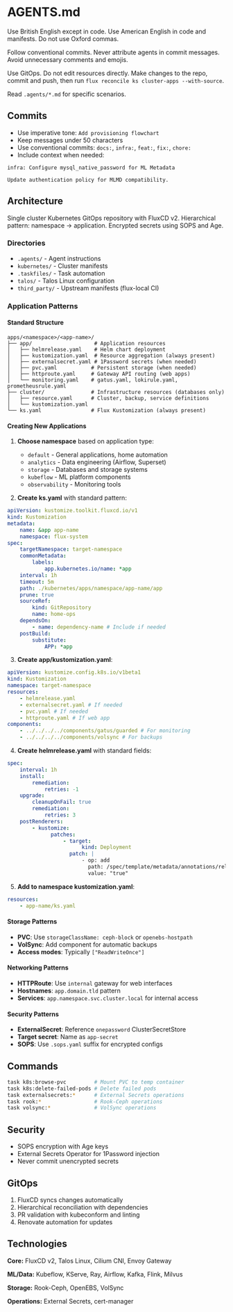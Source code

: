 # AGENTS.md

Use British English except in code. Use American English in code and manifests. Do not use Oxford commas.

Follow conventional commits. Never attribute agents in commit messages. Avoid unnecessary comments and emojis.

Use GitOps. Do not edit resources directly. Make changes to the repo, commit and push, then run `flux reconcile ks cluster-apps --with-source`.

Read `.agents/*.md` for specific scenarios.

## Commits

- Use imperative tone: `Add provisioning flowchart`
- Keep messages under 50 characters
- Use conventional commits: `docs:`, `infra:`, `feat:`, `fix:`, `chore:`
- Include context when needed:

```
infra: Configure mysql_native_password for ML Metadata

Update authentication policy for MLMD compatibility.
```

## Architecture

Single cluster Kubernetes GitOps repository with FluxCD v2. Hierarchical pattern: namespace → application. Encrypted secrets using SOPS and Age.

### Directories

- `.agents/` - Agent instructions
- `kubernetes/` - Cluster manifests
- `.taskfiles/` - Task automation
- `talos/` - Talos Linux configuration
- `third_party/` - Upstream manifests (flux-local CI)

### Application Patterns

#### Standard Structure

```
apps/<namespace>/<app-name>/
├── app/                    # Application resources
│   ├── helmrelease.yaml    # Helm chart deployment
│   ├── kustomization.yaml  # Resource aggregation (always present)
│   ├── externalsecret.yaml # 1Password secrets (when needed)
│   ├── pvc.yaml           # Persistent storage (when needed)
│   ├── httproute.yaml     # Gateway API routing (web apps)
│   └── monitoring.yaml    # gatus.yaml, lokirule.yaml, prometheusrule.yaml
├── cluster/               # Infrastructure resources (databases only)
│   ├── resource.yaml      # Cluster, backup, service definitions
│   └── kustomization.yaml
└── ks.yaml                # Flux Kustomization (always present)
```

#### Creating New Applications

1. **Choose namespace** based on application type:

    - `default` - General applications, home automation
    - `analytics` - Data engineering (Airflow, Superset)
    - `storage` - Databases and storage systems
    - `kubeflow` - ML platform components
    - `observability` - Monitoring tools

2. **Create ks.yaml** with standard pattern:

```yaml
apiVersion: kustomize.toolkit.fluxcd.io/v1
kind: Kustomization
metadata:
    name: &app app-name
    namespace: flux-system
spec:
    targetNamespace: target-namespace
    commonMetadata:
        labels:
            app.kubernetes.io/name: *app
    interval: 1h
    timeout: 5m
    path: ./kubernetes/apps/namespace/app-name/app
    prune: true
    sourceRef:
        kind: GitRepository
        name: home-ops
    dependsOn:
        - name: dependency-name # Include if needed
    postBuild:
        substitute:
            APP: *app
```

3. **Create app/kustomization.yaml**:

```yaml
apiVersion: kustomize.config.k8s.io/v1beta1
kind: Kustomization
namespace: target-namespace
resources:
    - helmrelease.yaml
    - externalsecret.yaml # If needed
    - pvc.yaml # If needed
    - httproute.yaml # If web app
components:
    - ../../../../components/gatus/guarded # For monitoring
    - ../../../../components/volsync # For backups
```

4. **Create helmrelease.yaml** with standard fields:

```yaml
spec:
    interval: 1h
    install:
        remediation:
            retries: -1
    upgrade:
        cleanupOnFail: true
        remediation:
            retries: 3
    postRenderers:
        - kustomize:
              patches:
                  - target:
                        kind: Deployment
                    patch: |
                        - op: add
                          path: /spec/template/metadata/annotations/reloader.stakater.com~1auto
                          value: "true"
```

5. **Add to namespace kustomization.yaml**:

```yaml
resources:
    - app-name/ks.yaml
```

#### Storage Patterns

- **PVC**: Use `storageClassName: ceph-block` or `openebs-hostpath`
- **VolSync**: Add component for automatic backups
- **Access modes**: Typically `["ReadWriteOnce"]`

#### Networking Patterns

- **HTTPRoute**: Use `internal` gateway for web interfaces
- **Hostnames**: `app.domain.tld` pattern
- **Services**: `app.namespace.svc.cluster.local` for internal access

#### Security Patterns

- **ExternalSecret**: Reference `onepassword` ClusterSecretStore
- **Target secret**: Name as `app-secret`
- **SOPS**: Use `.sops.yaml` suffix for encrypted configs

## Commands

```bash
task k8s:browse-pvc         # Mount PVC to temp container
task k8s:delete-failed-pods # Delete failed pods
task externalsecrets:*      # External Secrets operations
task rook:*                 # Rook-Ceph operations
task volsync:*              # VolSync operations
```

## Security

- SOPS encryption with Age keys
- External Secrets Operator for 1Password injection
- Never commit unencrypted secrets

## GitOps

1. FluxCD syncs changes automatically
2. Hierarchical reconciliation with dependencies
3. PR validation with kubeconform and linting
4. Renovate automation for updates

## Technologies

**Core:** FluxCD v2, Talos Linux, Cilium CNI, Envoy Gateway

**ML/Data:** Kubeflow, KServe, Ray, Airflow, Kafka, Flink, Milvus

**Storage:** Rook-Ceph, OpenEBS, VolSync

**Operations:** External Secrets, cert-manager
